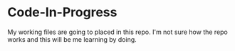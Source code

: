 # Code-In-Progress
My working files are going to placed in this repo.
I'm not sure how the repo works and this will be me learning by doing.
